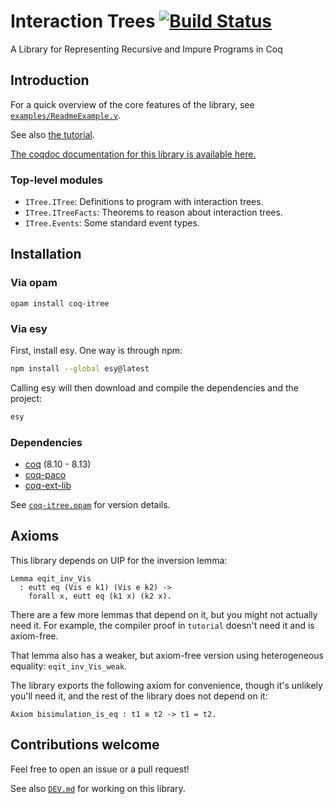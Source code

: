 # Interaction Trees [![Build Status](https://travis-ci.com/DeepSpec/InteractionTrees.svg?branch=master)](https://travis-ci.com/DeepSpec/InteractionTrees)

A Library for Representing Recursive and Impure Programs in Coq

## Introduction

For a quick overview of the core features of the library, see
[`examples/ReadmeExample.v`](./examples/ReadmeExample.v).

See also [the tutorial](./tutorial/README.md).

[The coqdoc documentation for this library is available here.](https://deepspec.github.io/InteractionTrees/)

### Top-level modules

- `ITree.ITree`: Definitions to program with interaction trees.
- `ITree.ITreeFacts`: Theorems to reason about interaction trees.
- `ITree.Events`: Some standard event types.

## Installation

### Via opam

```
opam install coq-itree
```

### Via esy

First, install esy.
One way is through npm:
```bash
npm install --global esy@latest
```

Calling esy will then download and compile the dependencies and the project:
```bash
esy
```

### Dependencies

- [coq](https://coq.inria.fr/) (8.10 - 8.13)
- [coq-paco](https://github.com/snu-sf/paco)
- [coq-ext-lib](https://github.com/coq-community/coq-ext-lib)

See [`coq-itree.opam`](./coq-itree.opam) for version details.

## Axioms

This library depends on UIP for the inversion lemma:

```coq
Lemma eqit_inv_Vis
  : eutt eq (Vis e k1) (Vis e k2) ->
    forall x, eutt eq (k1 x) (k2 x).
```

There are a few more lemmas that depend on it, but you might not actually need
it. For example, the compiler proof in `tutorial` doesn't need it and is
axiom-free.

That lemma also has a weaker, but axiom-free version using heterogeneous
equality: `eqit_inv_Vis_weak`.

The library exports the following axiom for convenience, though it's unlikely
you'll need it, and the rest of the library does not depend on it:

```coq
Axiom bisimulation_is_eq : t1 ≅ t2 -> t1 = t2.
```

## Contributions welcome

Feel free to open an issue or a pull request!

See also [`DEV.md`](./DEV.md) for working on this library.
